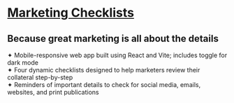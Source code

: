 # [Marketing Checklists ](https://marketing-checklists.pages.dev/)
## Because great marketing is all about the details
✦ Mobile-responsive web app built using React and Vite; includes toggle for dark mode
<br> ✦ Four dynamic checklists designed to help marketers review their collateral step-by-step
<br>✦ Reminders of important details to check for social media, emails, websites, and print publications
